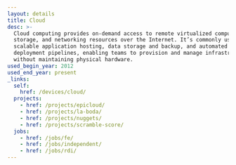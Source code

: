 ```yaml
---
layout: details
title: Cloud
desc: >-
  Cloud computing provides on-demand access to remote virtualized computing,
  storage, and networking resources over the Internet. It’s commonly used for
  scalable application hosting, data storage and backup, and automated
  deployment pipelines, enabling teams to provision and manage infrastructure
  without maintaining physical hardware.
used_begin_year: 2012
used_end_year: present
_links:
  self:
    href: /devices/cloud/
  projects:
    - href: /projects/epicloud/
    - href: /projects/la-boda/
    - href: /projects/nuggets/
    - href: /projects/scramble-score/
  jobs:
    - href: /jobs/fe/
    - href: /jobs/independent/
    - href: /jobs/rdi/
---
```

